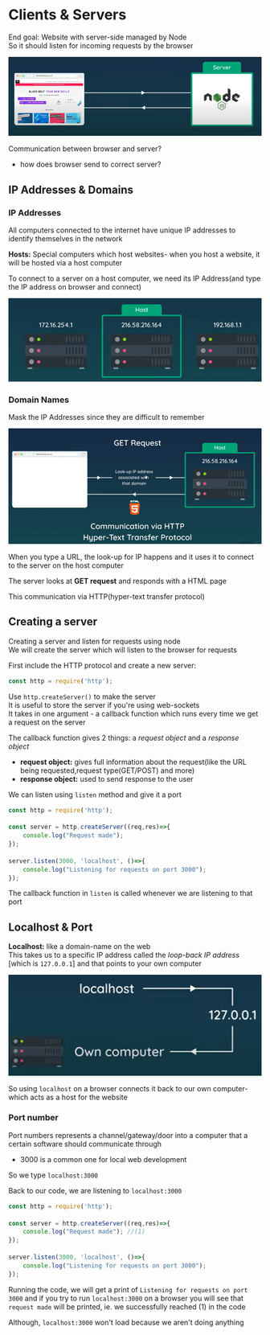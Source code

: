 # Clients & Servers

End goal: Website with server-side managed by Node <br>
So it should listen for incoming requests by the browser

![Alt text](images/image-4.png)

Communication between browser and server?

- how does browser send to correct server?



## IP Addresses & Domains

### IP Addresses
All computers connected to the internet have unique IP addresses to identify themselves in the network

**Hosts:** Special computers which host websites- when you host a website, it will be hosted via a host computer

To connect to a server on a host computer, we need its IP Address(and type the IP address on browser and connect)


![Alt text](images/image-5.png)

### Domain Names
Mask the IP Addresses since they are difficult to remember

![Alt text](images/image-6.png)

When you type a URL, the look-up for IP happens and it uses it to connect to the server on the host computer

The server looks at **GET request** and responds with a HTML page

This communication via HTTP(hyper-text transfer protocol)


## Creating a server

Creating a server and listen for requests using node<br>
We will create the server which will listen to the browser for requests

First include the HTTP protocol and create a new server:
```js
const http = require('http');
```

Use `http.createServer()` to make the server<br>
It is useful to store the server if you're using web-sockets<br>
It takes in one argument - a callback function which runs every time we get a request on the server

The callback function gives 2 things: a *request object* and a *response object*
- **request object:** gives full information about the request(like the URL being requested,request type(GET/POST) and more)
- **response object:** used to send response to the user

We can listen using `listen` method and give it a port

```js
const http = require('http');

const server = http.createServer((req,res)=>{
    console.log("Request made");
});

server.listen(3000, 'localhost', ()=>{
    console.log("Listening for requests on port 3000");
});
```
The callback function in `listen` is called whenever we are listening to that port


## Localhost & Port

**Localhost:** like a domain-name on the web<br>
This takes us to a specific IP address called the *loop-back IP address* [which is `127.0.0.1`] and that points to your own computer


![Alt text](images/image-7.png)

So using `localhost` on a browser connects it back to our own computer- which acts as a host for the website


### Port number

Port numbers represents a channel/gateway/door into a computer that a certain software should communicate through

- 3000 is a common one for local web development

So we type `localhost:3000`


Back to our code, we are listening to `localhost:3000`
```js
const http = require('http');

const server = http.createServer((req,res)=>{
    console.log("Request made"); //(1)
});

server.listen(3000, 'localhost', ()=>{
    console.log("Listening for requests on port 3000");
});
```

Running the code, we will get a print of `Listening for requests on port 3000` and if you try to run `localhost:3000` on a browser you will see that `request made` will be printed, ie. we successfully reached (1) in the code

Although, `localhost:3000` won't load because we aren't doing anything


